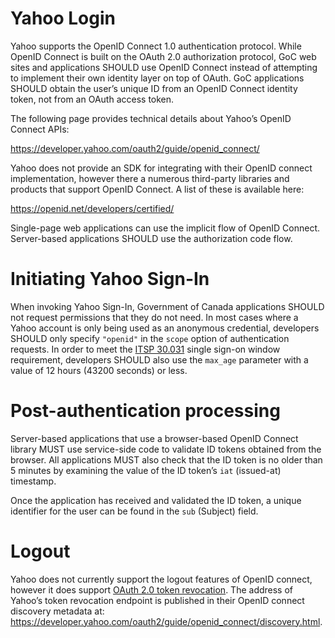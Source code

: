 # Yahoo Login
Yahoo supports the OpenID Connect 1.0 authentication protocol. While OpenID
Connect is built on the OAuth 2.0 authorization protocol, GoC web sites and
applications SHOULD use OpenID Connect instead of attempting to implement their
own identity layer on top of OAuth. GoC applications SHOULD obtain the user’s
unique ID from an OpenID Connect identity token, not from an OAuth access token.

The following page provides technical details about Yahoo’s OpenID Connect APIs:

https://developer.yahoo.com/oauth2/guide/openid_connect/

Yahoo does not provide an SDK for integrating with their OpenID connect
implementation, however there a numerous third-party libraries and products that
support OpenID Connect. A list of these is available here:

https://openid.net/developers/certified/

Single-page web applications can use the implicit flow of OpenID Connect.
Server-based applications SHOULD use the authorization code flow.

# Initiating Yahoo Sign-In
When invoking Yahoo Sign-In, Government of Canada applications SHOULD not
request permissions that they do not need. In most cases where a Yahoo account
is only being used as an anonymous credential, developers SHOULD only specify
`"openid"` in the `scope` option of authentication requests. In order to meet the
[ITSP
30.031](https://cyber.gc.ca/en/guidance/user-authentication-guidance-information-technology-systems-itsp30031-v3)
single sign-on window requirement, developers SHOULD also use the `max_age`
parameter with a value of 12 hours (43200 seconds) or less.

# Post-authentication processing
Server-based applications that use a browser-based OpenID Connect library MUST
use service-side code to validate ID tokens obtained from the browser. All
applications MUST also check that the ID token is no older than 5 minutes by
examining the value of the ID token’s `iat` (issued-at) timestamp.

Once the application has received and validated the ID token, a unique
identifier for the user can be found in the `sub` (Subject) field.

# Logout
Yahoo does not currently support the logout features of OpenID connect, however
it does support [OAuth 2.0 token
revocation](https://tools.ietf.org/html/rfc7009). The address of Yahoo’s token
revocation endpoint is published in their OpenID connect discovery metadata at:
https://developer.yahoo.com/oauth2/guide/openid_connect/discovery.html.
